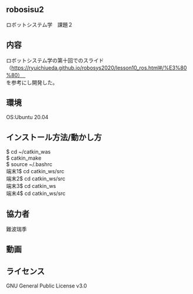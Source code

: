 ## robosisu2
ロボットシステム学　課題２

## 内容
ロボットシステム学の第十回でのスライド（https://ryuichiueda.github.io/robosys2020/lesson10_ros.html#/%E3%80%80）　<br>を参考にし開発した。


## 環境
OS:Ubuntu 20.04

## インストール方法/動かし方
$ cd ~/catkin_was<br>
$ catkin_make<br>
$ source ~/.bashrc<br>
端末1$ cd catkin_ws/src<br>
端末2$ cd catkin_ws/src<br>
端末3$ cd catkin_ws<br>
端末4$ cd catkin_ws/src

## 協力者
難波瑞季

## 動画

## ライセンス
GNU General Public License v3.0


